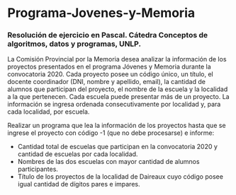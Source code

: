 # Programa-Jovenes-y-Memoria
### Resolución de ejercicio en Pascal. Cátedra Conceptos de algoritmos, datos y programas, UNLP.

La Comisión Provincial por la Memoria desea analizar la información de los proyectos presentados en el programa
Jóvenes y Memoria durante la convocatoria 2020. Cada proyecto posee un código único, un título, el docente
coordinador (DNI, nombre y apellido, email), la cantidad de alumnos que participan del proyecto, el nombre de la
escuela y la localidad a la que pertenecen. Cada escuela puede presentar más de un proyecto. La información se
ingresa ordenada consecutivamente por localidad y, para cada localidad, por escuela. 

Realizar un programa que lea la información de los proyectos hasta que se ingrese el proyecto con código -1 
(que no debe procesarse) e informe:

* Cantidad total de escuelas que participan en la convocatoria 2020 y cantidad de escuelas por cada localidad.
* Nombres de las dos escuelas con mayor cantidad de alumnos participantes.
* Título de los proyectos de la localidad de Daireaux cuyo código posee igual cantidad de dígitos pares e impares.
